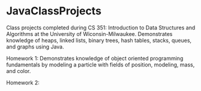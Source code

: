 # JavaClassProjects
Class projects completed during CS 351: Introduction to Data Structures and Algorithms at the University of Wiconsin-Milwaukee. Demonstrates knowledge of heaps, linked lists, binary trees, hash tables, stacks, queues, and graphs using Java.

Homework 1: Demonstrates knowledge of object oriented programming fundamentals by modeling a particle with fields of position, modeling, mass, and color.

Homework 2:
